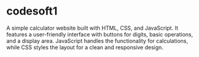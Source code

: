 # codesoft1
A simple calculator website built with HTML, CSS, and JavaScript. It features a user-friendly interface with buttons for digits, basic operations, and a display area. JavaScript handles the functionality for calculations, while CSS styles the layout for a clean and responsive design.
